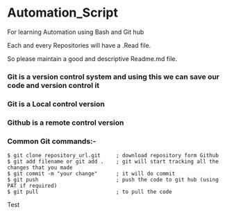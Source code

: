 # Automation_Script
For learning Automation using Bash and Git hub

Each and every Repositories will have a .Read file.

So please maintain a good and descriptive Readme.md file.

### Git is a version control system and using this we can save our code and version control it

### Git is a Local control version

### Github is a remote control version

### Common Git commands:-

```
$ git clone repository_url.git     ; download repository form Github                                                
$ git add filename or git add .    ; git will start tracking all the changes that you made                          
$ git commit -m "your change"      ; it will do commit                                                              
$ git push                         ; push the code to git hub (using PAT if required)                               
$ git pull                         ; to pull the code                                                 

```

Test

